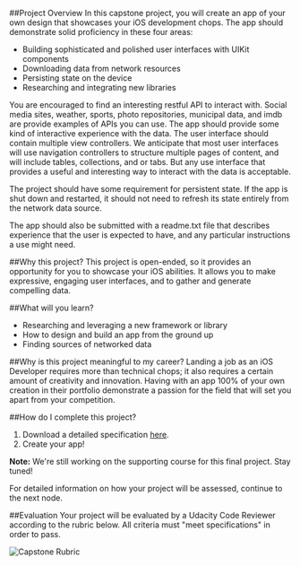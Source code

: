 ##Project Overview
In this capstone project, you will create an app of your own design that showcases your iOS development chops. The app should demonstrate solid proficiency in these four areas:

* Building sophisticated and polished user interfaces with UIKit components
* Downloading data from network resources
* Persisting state on the device
* Researching and integrating new libraries 

You are encouraged to find an interesting restful API to interact with. Social media sites, weather, sports, photo repositories, municipal data, and imdb are provide examples of APIs you can use.  The app should provide some kind of interactive experience with the data. The user interface should contain multiple view controllers. We anticipate that most user interfaces will use navigation controllers to structure multiple pages of content, and will include tables, collections, and or tabs. But any use interface that provides a useful and interesting way to interact with the data is acceptable. 

The project should have some requirement for persistent state. If the app is shut down and restarted, it should not need to refresh its state entirely from the network data source. 

The app should also be submitted with a readme.txt file that describes experience that the user is expected to have, and any particular instructions a use might need. 

##Why this project?
This project is open-ended, so it provides an opportunity for you to showcase your iOS abilities. It allows you to make expressive, engaging user interfaces, and to gather and generate compelling data. 

##What will you learn?
* Researching and leveraging a new framework or library
* How to design and build an app from the ground up
* Finding sources of networked data

##Why is this project meaningful to my career?
Landing a job as an iOS Developer requires more than technical chops; it also requires a certain amount of creativity and innovation. Having with an app 100% of your own creation in their portfolio demonstrate a passion for the field that will set you apart from your competition.

##How do I complete this project?
1. Download a detailed specification <a href="https://www.udacity.com/api/nodes/3868408567/supplemental_media/5-capstoneapppdf/download" target="_blank">here</a>.
3. Create your app!

**Note:** We're still working on the supporting course for this final project. Stay tuned!

For detailed information on how your project will be assessed, continue to the next node.

##Evaluation
Your project will be evaluated by a Udacity Code Reviewer according to the rubric below. All criteria must "meet specifications" in order to pass.

![Capstone Rubric](https://lh4.ggpht.com/aI4j0nFb40FxqJduKnlotAJ6JIoY7heGiZW3bF28aphwPCK_70wzjgf0wB5Rdbkj_wclVJo0X_HPbxXQgDOo=s0#w=1128&h=777)
